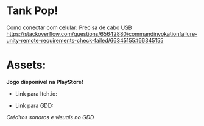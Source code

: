 # Tank Pop!

Como conectar com celular:
Precisa de cabo USB
https://stackoverflow.com/questions/65642880/commandinvokationfailure-unity-remote-requirements-check-failed/66345155#66345155


Assets:
=======
**Jogo disponível na PlayStore!**

- Link para Itch.io:

- Link para GDD:

_Créditos sonoros e visuais no GDD_
